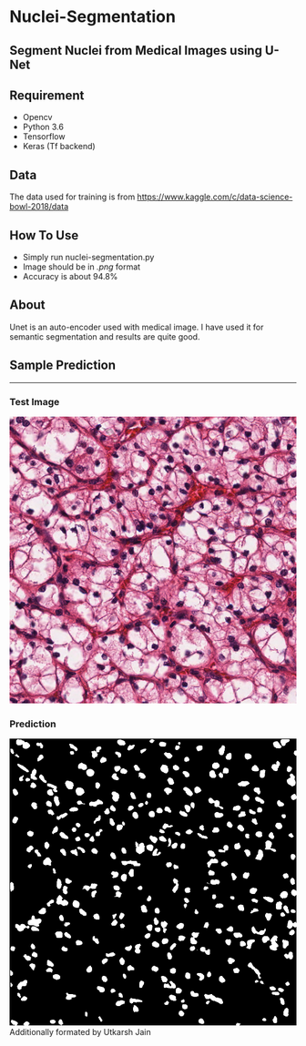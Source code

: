 # Nuclei-Segmentation

Segment Nuclei from Medical Images using U-Net
---
## Requirement
- Opencv
- Python 3.6
- Tensorflow
- Keras (Tf backend)

## Data

The data used for training is from https://www.kaggle.com/c/data-science-bowl-2018/data

## How To Use

- Simply run nuclei-segmentation.py
- Image should be in *.png* format
- Accuracy is about 94.8%

## About
Unet is an auto-encoder used with medical image. I have used it for semantic segmentation and results are quite good.

## Sample Prediction
---
### Test Image
![sampleImage.png](img/sample.png)

### Prediction
![PredictionResult.png](img/sample_prediction.png)
Additionally formated by Utkarsh Jain
